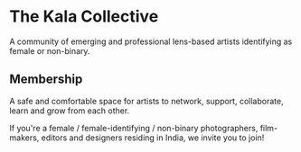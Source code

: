 # The Kala Collective

A community of emerging and professional lens-based artists identifying as female or non-binary.

## Membership

A safe and comfortable space for artists to network, support, collaborate, learn and grow from each other.

If you're a female / female-identifying / non-binary photographers, film-makers, editors and designers residing in India, we invite you to join!
